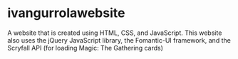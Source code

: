 # ivangurrolawebsite
A website that is created using HTML, CSS, and JavaScript. This website also uses the jQuery JavaScript library, the Fomantic-UI framework, and the Scryfall API (for loading Magic: The Gathering cards) 
